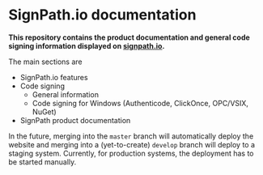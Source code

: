 # SignPath.io documentation

**This repository contains the product documentation and general code signing information displayed on [signpath.io](https://about.signpath.io/).**

The main sections are

* SignPath.io features
* Code signing
  * General information
  * Code signing for Windows (Authenticode, ClickOnce, OPC/VSIX, NuGet)
* SignPath product documentation

In the future, merging into the `master` branch will automatically deploy the website and merging into a (yet-to-create) `develop` branch will deploy to a staging system. Currently, for production systems, the deployment has to be started manually.
